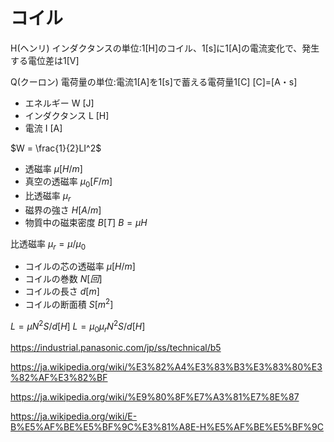 # コイル

H(ヘンリ) 
インダクタンスの単位:1[H]のコイル、1[s]に1[A]の電流変化で、発生する電位差は1[V]

Q(クーロン)
電荷量の単位:電流1[A]を1[s]で蓄える電荷量1[C]
[C]=[A・s]


- エネルギー W [J]
- インダクタンス L [H]
- 電流 I [A]

$W = \frac{1}{2}LI^2$




- 透磁率 $μ [H/m]$
- 真空の透磁率 $μ_0 [F/m]$
- 比透磁率 $μ_r$
- 磁界の強さ $H [A/m]$
- 物質中の磁束密度 $B [T]$
$B = μH$

比透磁率 $μ_r = μ / μ_0$


- コイルの芯の透磁率 $μ [H/m]$
- コイルの巻数 $N [回]$
- コイルの長さ $d [m]$
- コイルの断面積 $S [m^2]$

$L= μN^2S/d [H]$
$L = μ_0 μ_r N^2 S/d [H]$

https://industrial.panasonic.com/jp/ss/technical/b5

https://ja.wikipedia.org/wiki/%E3%82%A4%E3%83%B3%E3%83%80%E3%82%AF%E3%82%BF

https://ja.wikipedia.org/wiki/%E9%80%8F%E7%A3%81%E7%8E%87

https://ja.wikipedia.org/wiki/E-B%E5%AF%BE%E5%BF%9C%E3%81%A8E-H%E5%AF%BE%E5%BF%9C
